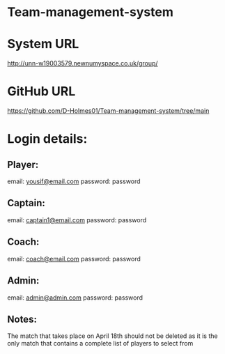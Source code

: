 # Team-management-system
System URL
==============
http://unn-w19003579.newnumyspace.co.uk/group/

GitHub URL
==============
https://github.com/D-Holmes01/Team-management-system/tree/main

Login details:
==============

Player:
-------
email: yousif@email.com
password: password

Captain:
-------
email: captain1@email.com
password: password

Coach:
-------
email: coach@email.com
password: password

Admin:
-------
email: admin@admin.com 
password: password

Notes:
------
The match that takes place on April 18th should not be deleted as it is the only match that contains a complete list of players to select from
